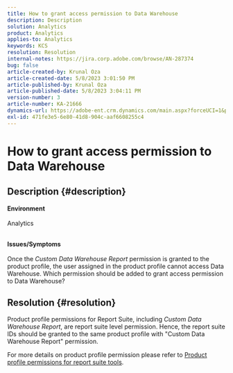 ```yaml
---
title: How to grant access permission to Data Warehouse
description: Description
solution: Analytics
product: Analytics
applies-to: Analytics
keywords: KCS
resolution: Resolution
internal-notes: https://jira.corp.adobe.com/browse/AN-287374
bug: false
article-created-by: Krunal Oza
article-created-date: 5/8/2023 3:01:50 PM
article-published-by: Krunal Oza
article-published-date: 5/8/2023 3:04:11 PM
version-number: 3
article-number: KA-21666
dynamics-url: https://adobe-ent.crm.dynamics.com/main.aspx?forceUCI=1&pagetype=entityrecord&etn=knowledgearticle&id=1610a63c-b1ed-ed11-8849-6045bd006268
exl-id: 471fe3e5-6e80-41d8-904c-aaf6608255c4
---
```

# How to grant access permission to Data Warehouse

## Description {#description}

<b>Environment</b><br><br>Analytics<br><br>

<b>Issues/Symptoms</b><br><br>Once the *Custom Data Warehouse Report* permission is granted to the product profile, the user assigned in the product profile cannot access Data Warehouse. Which permission should be added to grant access permission to Data Warehouse?<br>

## Resolution {#resolution}


Product profile permissions for Report Suite, including *Custom Data Warehouse Report*, are report suite level permission. Hence, the report suite IDs should be granted to the same product profile with "Custom Data Warehouse Report" permission.

For more details on product profile permission please refer to [Product profile permissions for report suite tools](https://experienceleague.adobe.com/docs/analytics/admin/admin-console/permissions/report-suite-tools.html?lang=en).
